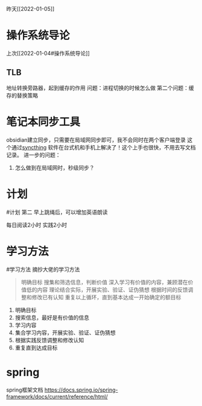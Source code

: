 昨天[[2022-01-05]]


# 操作系统导论
上次[[2022-01-04#操作系统导论]]

## TLB 
地址转换旁路器，起到缓存的作用
问题：进程切换的时候怎么做
第二个问题：缓存的替换策略


# 笔记本同步工具

obsidian建立同步，只需要在局域网同步即可，我不会同时在两个客户端登录
这个通过[syncthing](https://syncthing.net/) 软件在台式机和手机上解决了！这个上手也很快，不用去写文档记录。
进一步的问题：
1. 怎么做到在局域网时，秒级同步？

# 计划
#计划
第二 早上跳绳后，可以增加英语朗读

每日阅读2小时 实践2小时



# 学习方法
#学习方法
摘抄大佬的学习方法

> 明确目标
搜集和筛选信息，判断价值
深入学习有价值的内容，兼顾潜在价值低的内容
理论结合实际，开展实验、验证、证伪猜想
根据时间的反馈调整和修改已有认知
重复以上循环，直到基本达成一开始确定的额目标


1. 明确目标
2. 搜索信息，最好是有价值的信息
3. 学习内容
4. 集合学习内容，开展实验、验证、证伪猜想
5. 根据实践反馈调整和修改认知
6. 重复直到达成目标


# spring
spring框架文档
https://docs.spring.io/spring-framework/docs/current/reference/html/
